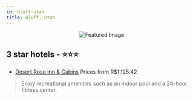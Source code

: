 ```yaml
---
id: bluff-utah
title: Bluff, Utah
---
```


<center><img src="https://i.travelapi.com/hotels/12000000/11730000/11729900/11729822/0f92e116_z.jpg" alt="Featured Image" /></center>


##  3 star hotels - ⭐️⭐️⭐️

-    [Desert Rose Inn & Cabins](https://us.hurb.com/hotels/bluff/desert-rose-inn-cabins-JNP-JP149006?cmp=18055) Prices from R$1,125.42
   > Enjoy recreational amenities such as an indoor pool and a 24-hour fitness center.
